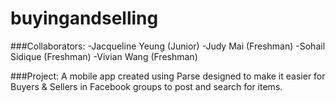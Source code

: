 buyingandselling
===================

###Collaborators:
-Jacqueline Yeung (Junior)
-Judy Mai (Freshman)
-Sohail Sidique (Freshman)
-Vivian Wang (Freshman)

###Project:
A mobile app created using Parse designed to make it easier for Buyers & Sellers in Facebook groups to post and search for items.
